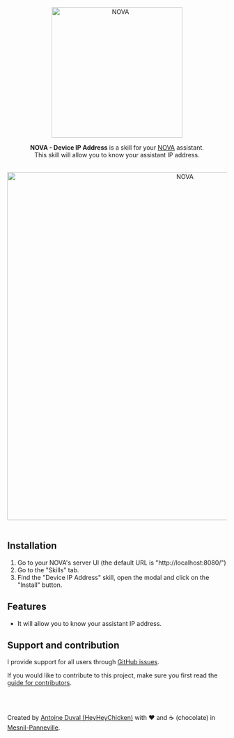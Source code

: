 <div align="center">
<img src="https://github.com/HeyHeyChicken/NOVA/blob/master/resources/github-logo.svg" alt="NOVA" width="300">

**NOVA - Device IP Address** is a skill for your [NOVA](//github.com/HeyHeyChicken/NOVA) assistant.<br>
This skill will allow you to know your assistant IP address.

<br>

<img src="https://github.com/HeyHeyChicken/NOVA-Device-IP-Address/blob/master/resources/github-screenshot.jpg" alt="NOVA" width="800">
</div>

<br>

## Installation

1) Go to your NOVA's server UI (the default URL is "http://localhost:8080/")
2) Go to the "Skills" tab.
3) Find the "Device IP Address" skill, open the modal and click on the "Install" button.

## Features

- It will allow you to know your assistant IP address.

## Support and contribution

I provide support for all users through [GitHub issues](//github.com/HeyHeyChicken/NOVA-Device-IP-Address/issues).

If you would like to contribute to this project, make sure you first read the [guide for contributors](//github.com/HeyHeyChicken/NOVA/blob/master/CONTRIBUTING.md).

<br>
<br>

Created by [Antoine Duval (HeyHeyChicken)](//antoine.cuffel.fr) with ❤ and ☕ (chocolate) in [Mesnil-Panneville](//en.wikipedia.org/wiki/Mesnil-Panneville).
